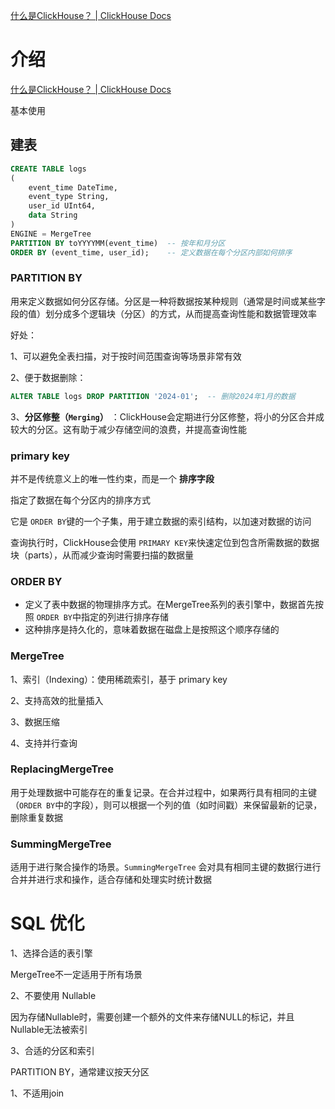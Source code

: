 [什么是ClickHouse？ | ClickHouse Docs](https://clickhouse.com/docs/zh)

# 介绍

[什么是ClickHouse？ | ClickHouse Docs](https://clickhouse.com/docs/zh)


基本使用

## 建表

```sql
CREATE TABLE logs
(
    event_time DateTime,
    event_type String,
    user_id UInt64,
    data String
)
ENGINE = MergeTree
PARTITION BY toYYYYMM(event_time)  -- 按年和月分区
ORDER BY (event_time, user_id);	   -- 定义数据在每个分区内部如何排序
```

### PARTITION BY

用来定义数据如何分区存储。分区是一种将数据按某种规则（通常是时间或某些字段的值）划分成多个逻辑块（分区）的方式，从而提高查询性能和数据管理效率

好处：

1、可以避免全表扫描，对于按时间范围查询等场景非常有效

2、便于数据删除：

```sql
ALTER TABLE logs DROP PARTITION '2024-01';  -- 删除2024年1月的数据

```

3、**分区修整（`Merging`）** ：ClickHouse会定期进行分区修整，将小的分区合并成较大的分区。这有助于减少存储空间的浪费，并提高查询性能

### primary key

并不是传统意义上的唯一性约束，而是一个  **排序字段**

指定了数据在每个分区内的排序方式

它是 `ORDER BY`键的一个子集，用于建立数据的索引结构，以加速对数据的访问

查询执行时，ClickHouse会使用 `PRIMARY KEY`来快速定位到包含所需数据的数据块（parts），从而减少查询时需要扫描的数据量

### ORDER BY

* 定义了表中数据的物理排序方式。在MergeTree系列的表引擎中，数据首先按照 `ORDER BY`中指定的列进行排序存储
* 这种排序是持久化的，意味着数据在磁盘上是按照这个顺序存储的

### MergeTree

1、索引（Indexing）：使用稀疏索引，基于 primary key

2、支持高效的批量插入

3、数据压缩

4、支持并行查询

### ReplacingMergeTree

用于处理数据中可能存在的重复记录。在合并过程中，如果两行具有相同的主键（`ORDER BY`中的字段），则可以根据一个列的值（如时间戳）来保留最新的记录，删除重复数据

### SummingMergeTree

适用于进行聚合操作的场景。`SummingMergeTree` 会对具有相同主键的数据行进行合并并进行求和操作，适合存储和处理实时统计数据

# SQL 优化

1、选择合适的表引擎

MergeTree不一定适用于所有场景

2、不要使用 Nullable

因为存储Nullable时，需要创建一个额外的文件来存储NULL的标记，并且Nullable无法被索引

3、合适的分区和索引

PARTITION BY，通常建议按天分区

1、不适用join
